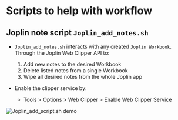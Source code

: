 # Scripts to help with workflow

## Joplin note script `Joplin_add_notes.sh`

* `Joplin_add_notes.sh` interacts with any created `Joplin Workbook`. Through the Joplin Web Clipper API to:
	1. Add new notes to the desired Workbook
	2. Delete listed notes from a single Workbook
	3. Wipe all desired notes from the whole Joplin app

* Enable the clipper service by:
	- Tools > Options > Web Clipper > Enable Web Clipper Service

![Joplin_add_script.sh demo](https://i.imgur.com/BZQb3xR.gif)

